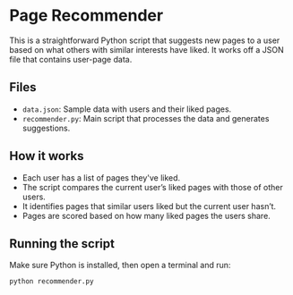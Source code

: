 # Page Recommender

This is a straightforward Python script that suggests new pages to a user based on what others with similar interests have liked. It works off a JSON file that contains user-page data.

## Files

- `data.json`: Sample data with users and their liked pages.
- `recommender.py`: Main script that processes the data and generates suggestions.

## How it works

- Each user has a list of pages they've liked.
- The script compares the current user’s liked pages with those of other users.
- It identifies pages that similar users liked but the current user hasn’t.
- Pages are scored based on how many liked pages the users share.

## Running the script

Make sure Python is installed, then open a terminal and run:

```bash
python recommender.py
